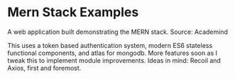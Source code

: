 # Mern Stack Examples
A web application built demonstrating the MERN stack.
Source: Academind

This uses a token based authentication system, modern ES6 stateless functional components, and atlas for mongodb.
More features soon as I tweak this to implement module improvements.
Ideas in mind: Recoil and Axios, first and foremost.
